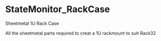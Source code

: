 # StateMonitor_RackCase
Sheetmetal 1U Rack Case

All the sheetmetal parts required to creat a 1U rackmount to suit Rack32
